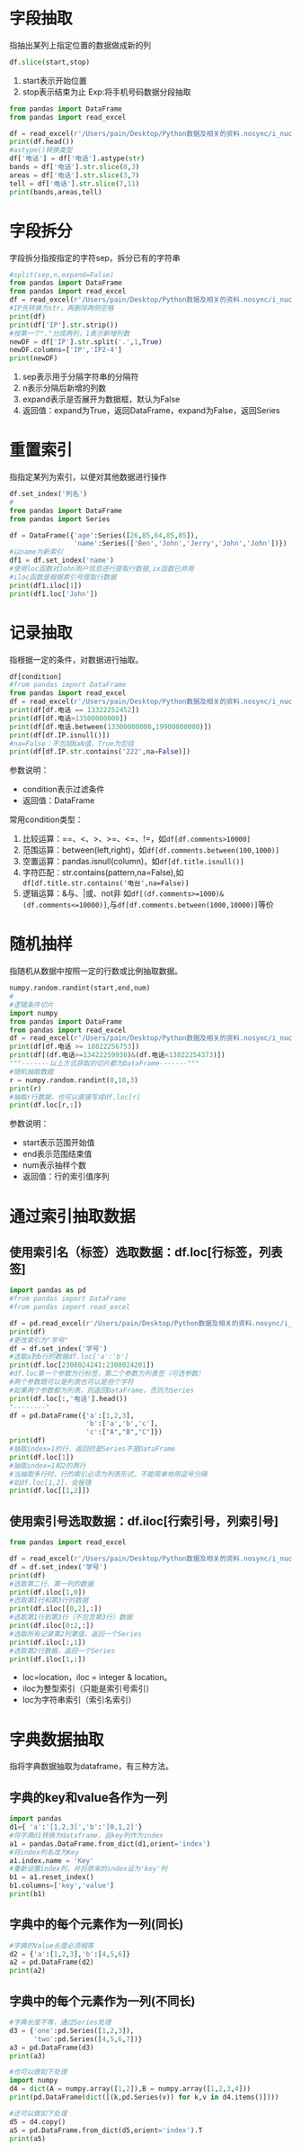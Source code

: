 # 字段抽取
指抽出某列上指定位置的数据做成新的列
```python
df.slice(start,stop)
```
1. start表示开始位置
2. stop表示结束为止
Exp:将手机号码数据分段抽取
```python
from pandas import DataFrame
from pandas import read_excel

df = read_excel(r'/Users/pain/Desktop/Python数据及相关的资料.nosync/i_nuc.xls',sheet_name='Sheet4')
print(df.head())
#astype()转换类型
df['电话'] = df['电话'].astype(str)
bands = df['电话'].str.slice(0,3)
areas = df['电话'].str.slice(3,7)
tell = df['电话'].str.slice(7,11)
print(bands,areas,tell)
```
# 字段拆分
字段拆分指按指定的字符sep，拆分已有的字符串
```python
#split(sep,n,expand=False)
from pandas import DataFrame
from pandas import read_excel
df = read_excel(r'/Users/pain/Desktop/Python数据及相关的资料.nosync/i_nuc.xls',sheet_name='Sheet4')
#IP先转换为str，再删除两侧空格
print(df)
print(df['IP'].str.strip())
#按第一个"."分成两列，1表示新增列数
newDF = df['IP'].str.split('.',1,True)
newDF.columns=['IP','IP2-4']
print(newDF)
```
1. sep表示用于分隔字符串的分隔符
2. n表示分隔后新增的列数
3. expand表示是否展开为数据框，默认为False
4. 返回值：expand为True，返回DataFrame，expand为False，返回Series

# 重置索引
指指定某列为索引，以便对其他数据进行操作
```python
df.set_index('列名')
#
from pandas import DataFrame
from pandas import Series

df = DataFrame({'age':Series([26,85,64,85,85]),
                'name':Series(['Ben','John','Jerry','John','John'])})
#以name为新索引
df1 = df.set_index('name')
#使用loc函数对John用户信息进行提取行数据,ix函数已弃用
#iloc函数是根据索引号提取行数据
print(df1.iloc[1])
print(df1.loc['John'])
```



# 记录抽取

指根据一定的条件，对数据进行抽取。

```python
df[condition]
#from pandas import DataFrame
from pandas import read_excel
df = read_excel(r'/Users/pain/Desktop/Python数据及相关的资料.nosync/i_nuc.xls',sheet_name='Sheet4')
print(df[df.电话 == 13322252452])
print(df[df.电话>13500000000])
print(df[df.电话.between(13300000000,19900000000)])
print(df[df.IP.isnull()])
#na=False：不包括NaN值，True为包括
print(df[df.IP.str.contains('222',na=False)])
```

参数说明：

+ condition表示过滤条件
+ 返回值：DataFrame

常用condition类型：

1. 比较运算：==、<、>、>=、<=、!=，如`df[df.comments>10000]`
2. 范围运算：between(left,right)，如`df[df.comments.between(100,1000)]`
3. 空置运算：pandas.isnull(column)，如`df[df.title.isnull()]`
4. 字符匹配：str.contains(pattern,na=False),如`df[df.title.str.contains('电台',na=False)]`
5. 逻辑运算：&与、|或、not非 如`df[(df.comments>=1000)&(df.comments<=10000)]`,与`df[df.comments.between(1000,10000)]`等价



# 随机抽样

指随机从数据中按照一定的行数或比例抽取数据。

```python
numpy.random.randint(start,end,num)
#
#逻辑条件切片
import numpy
from pandas import DataFrame
from pandas import read_excel
df = read_excel(r'/Users/pain/Desktop/Python数据及相关的资料.nosync/i_nuc.xls',sheet_name='Sheet4')
print(df[df.电话 >= 18822256753])
print(df[(df.电话>=13422259938)&(df.电话<13822254373)])
"""-------以上方式获取的切片都为DataFrame-------"""
#随机抽取数据
r = numpy.random.randint(0,10,3)
print(r)
#抽取r行数据，也可以直接写成df.loc[r]
print(df.loc[r,:])
```

参数说明：

+ start表示范围开始值
+ end表示范围结束值
+ num表示抽样个数
+ 返回值：行的索引值序列

# 通过索引抽取数据

## 使用索引名（标签）选取数据：df.loc[行标签，列表签]

```python
import pandas as pd
#from pandas import DataFrame
#from pandas import read_excel

df = pd.read_excel(r'/Users/pain/Desktop/Python数据及相关的资料.nosync/i_nuc.xls',sheet_name='Sheet4')
print(df)
#更改索引为"学号"
df = df.set_index('学号')
#选取a到b行的数据df.loc['a':'b']
print(df.loc[2308024241:2308024201])
#df.loc第一个参数为行标签，第二个参数为列表签（可选参数）
#两个参数既可以是列表也可以是但个字符
#如果两个参数都为列表，则返回DataFrame，否则为Series
print(df.loc[:,'电话'].head())
"--------"
df = pd.DataFrame({'a':[1,2,3],
                   'b':['a','b','c'],
                   'c':["A","B","C"]})
print(df)
#抽取index=1的行，返回的是Series不是DataFrame
print(df.loc[1])
#抽取index=1和2的两行
#当抽取多行时，行的索引必须为列表形式，不能简单地用逗号分隔
#如df.loc[1,2]，会报错
print(df.loc[[1,2]])
```



## 使用索引号选取数据：df.iloc[行索引号，列索引号]

```python
from pandas import read_excel

df = read_excel(r'/Users/pain/Desktop/Python数据及相关的资料.nosync/i_nuc.xls',sheet_name='Sheet4')
df = df.set_index('学号')
print(df)
#选取第二行、第一列的数据
print(df.iloc[1,0])
#选取第1行和第3行的数据
print(df.iloc[[0,2],:])
#选取第1行到第3行（不包含第3行）数据
print(df.iloc[0:2,:])
#选取所有记录第2列第值，返回一个Series
print(df.iloc[:,1])
#选取第2行数据，返回一个Series
print(df.iloc[1,:])
```

+ loc=location，iloc = integer & location。
+ iloc为整型索引（只能是索引号索引）
+ loc为字符串索引（索引名索引）

# 字典数据抽取

指将字典数据抽取为dataframe，有三种方法。

## 字典的key和value各作为一列

```python
import pandas
d1={ 'a':'[1,2,3]','b':'[0,1,2]'}
#将字典d1转换为dataframe，且key列作为index
a1 = pandas.DataFrame.from_dict(d1,orient='index')
#将index列名改为Key
a1.index.name = 'Key'
#重新设置index列，并将原来的index设为'key'列
b1 = a1.reset_index()
b1.columns=['key','value']
print(b1)
```

## 字典中的每个元素作为一列(同长)

```python
#字典的Value长度必须相等
d2 = {'a':[1,2,3],'b':[4,5,6]}
a2 = pd.DataFrame(d2)
print(a2)
```

## 字典中的每个元素作为一列(不同长)

```python
#字典长度不等，通过Series处理
d3 = {'one':pd.Series([1,2,3]),
      'two':pd.Series([4,5,6,7])}
a3 = pd.DataFrame(d3)
print(a3)

#也可以做如下处理
import numpy
d4 = dict(A = numpy.array([1,2]),B = numpy.array([1,2,3,4]))
print(pd.DataFrame(dict([(k,pd.Series(v)) for k,v in d4.items()])))

#还可以做如下处理
d5 = d4.copy()
a5 = pd.DataFrame.from_dict(d5,orient='index').T
print(a5)
```

